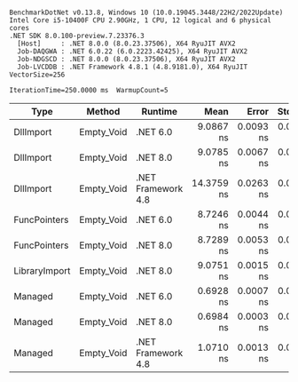 ```

BenchmarkDotNet v0.13.8, Windows 10 (10.0.19045.3448/22H2/2022Update)
Intel Core i5-10400F CPU 2.90GHz, 1 CPU, 12 logical and 6 physical cores
.NET SDK 8.0.100-preview.7.23376.3
  [Host]     : .NET 8.0.0 (8.0.23.37506), X64 RyuJIT AVX2
  Job-DAQGWA : .NET 6.0.22 (6.0.2223.42425), X64 RyuJIT AVX2
  Job-NDGSCD : .NET 8.0.0 (8.0.23.37506), X64 RyuJIT AVX2
  Job-LVCDDB : .NET Framework 4.8.1 (4.8.9181.0), X64 RyuJIT VectorSize=256

IterationTime=250.0000 ms  WarmupCount=5  

```
| Type          | Method     | Runtime            | Mean       | Error     | StdDev    | Median     | Min        | Max        |
|-------------- |----------- |------------------- |-----------:|----------:|----------:|-----------:|-----------:|-----------:|
| DllImport     | Empty_Void | .NET 6.0           |  9.0867 ns | 0.0093 ns | 0.0087 ns |  9.0843 ns |  9.0766 ns |  9.1049 ns |
| DllImport     | Empty_Void | .NET 8.0           |  9.0785 ns | 0.0067 ns | 0.0056 ns |  9.0791 ns |  9.0691 ns |  9.0863 ns |
| DllImport     | Empty_Void | .NET Framework 4.8 | 14.3759 ns | 0.0263 ns | 0.0246 ns | 14.3774 ns | 14.3244 ns | 14.4125 ns |
| FuncPointers  | Empty_Void | .NET 6.0           |  8.7246 ns | 0.0044 ns | 0.0037 ns |  8.7255 ns |  8.7199 ns |  8.7319 ns |
| FuncPointers  | Empty_Void | .NET 8.0           |  8.7289 ns | 0.0053 ns | 0.0042 ns |  8.7280 ns |  8.7247 ns |  8.7407 ns |
| LibraryImport | Empty_Void | .NET 8.0           |  9.0751 ns | 0.0015 ns | 0.0012 ns |  9.0749 ns |  9.0733 ns |  9.0773 ns |
| Managed       | Empty_Void | .NET 6.0           |  0.6928 ns | 0.0007 ns | 0.0006 ns |  0.6927 ns |  0.6915 ns |  0.6942 ns |
| Managed       | Empty_Void | .NET 8.0           |  0.6984 ns | 0.0003 ns | 0.0003 ns |  0.6984 ns |  0.6980 ns |  0.6988 ns |
| Managed       | Empty_Void | .NET Framework 4.8 |  1.0710 ns | 0.0013 ns | 0.0011 ns |  1.0706 ns |  1.0698 ns |  1.0737 ns |
